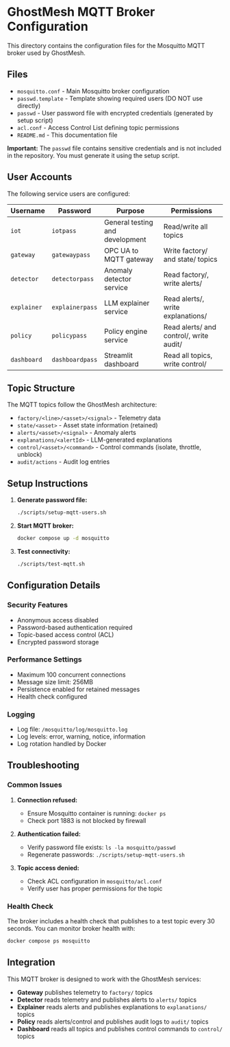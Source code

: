 # GhostMesh MQTT Broker Configuration

This directory contains the configuration files for the Mosquitto MQTT broker used by GhostMesh.

## Files

- `mosquitto.conf` - Main Mosquitto broker configuration
- `passwd.template` - Template showing required users (DO NOT use directly)
- `passwd` - User password file with encrypted credentials (generated by setup script)
- `acl.conf` - Access Control List defining topic permissions
- `README.md` - This documentation file

**Important:** The `passwd` file contains sensitive credentials and is not included in the repository. You must generate it using the setup script.

## User Accounts

The following service users are configured:

| Username | Password | Purpose | Permissions |
|----------|----------|---------|-------------|
| `iot` | `iotpass` | General testing and development | Read/write all topics |
| `gateway` | `gatewaypass` | OPC UA to MQTT gateway | Write factory/ and state/ topics |
| `detector` | `detectorpass` | Anomaly detector service | Read factory/, write alerts/ |
| `explainer` | `explainerpass` | LLM explainer service | Read alerts/, write explanations/ |
| `policy` | `policypass` | Policy engine service | Read alerts/ and control/, write audit/ |
| `dashboard` | `dashboardpass` | Streamlit dashboard | Read all topics, write control/ |

## Topic Structure

The MQTT topics follow the GhostMesh architecture:

- `factory/<line>/<asset>/<signal>` - Telemetry data
- `state/<asset>` - Asset state information (retained)
- `alerts/<asset>/<signal>` - Anomaly alerts
- `explanations/<alertId>` - LLM-generated explanations
- `control/<asset>/<command>` - Control commands (isolate, throttle, unblock)
- `audit/actions` - Audit log entries

## Setup Instructions

1. **Generate password file:**
   ```bash
   ./scripts/setup-mqtt-users.sh
   ```

2. **Start MQTT broker:**
   ```bash
   docker compose up -d mosquitto
   ```

3. **Test connectivity:**
   ```bash
   ./scripts/test-mqtt.sh
   ```

## Configuration Details

### Security Features

- Anonymous access disabled
- Password-based authentication required
- Topic-based access control (ACL)
- Encrypted password storage

### Performance Settings

- Maximum 100 concurrent connections
- Message size limit: 256MB
- Persistence enabled for retained messages
- Health check configured

### Logging

- Log file: `/mosquitto/log/mosquitto.log`
- Log levels: error, warning, notice, information
- Log rotation handled by Docker

## Troubleshooting

### Common Issues

1. **Connection refused:**
   - Ensure Mosquitto container is running: `docker ps`
   - Check port 1883 is not blocked by firewall

2. **Authentication failed:**
   - Verify password file exists: `ls -la mosquitto/passwd`
   - Regenerate passwords: `./scripts/setup-mqtt-users.sh`

3. **Topic access denied:**
   - Check ACL configuration in `mosquitto/acl.conf`
   - Verify user has proper permissions for the topic

### Health Check

The broker includes a health check that publishes to a test topic every 30 seconds. You can monitor broker health with:

```bash
docker compose ps mosquitto
```

## Integration

This MQTT broker is designed to work with the GhostMesh services:

- **Gateway** publishes telemetry to `factory/` topics
- **Detector** reads telemetry and publishes alerts to `alerts/` topics
- **Explainer** reads alerts and publishes explanations to `explanations/` topics
- **Policy** reads alerts/control and publishes audit logs to `audit/` topics
- **Dashboard** reads all topics and publishes control commands to `control/` topics

